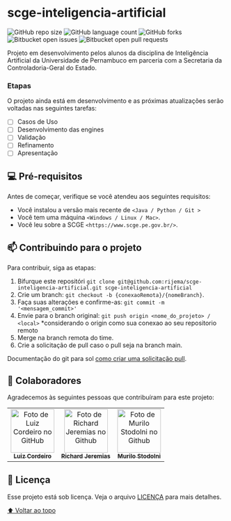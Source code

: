 # scge-inteligencia-artificial

![GitHub repo size](https://img.shields.io/github/repo-size/rijema/scge-inteligencia-artificial?style=for-the-badge)
![GitHub language count](https://img.shields.io/github/languages/count/rijema/scge-inteligencia-artificial?style=for-the-badge)
![GitHub forks](https://img.shields.io/github/forks/rijema/scge-inteligencia-artificial?style=for-the-badge)
![Bitbucket open issues](https://img.shields.io/bitbucket/issues/rijema/scge-inteligencia-artificial?style=for-the-badge)
![Bitbucket open pull requests](https://img.shields.io/bitbucket/pr-raw/rijema/scge-inteligencia-artificial?style=for-the-badge)

Projeto em desenvolvimento pelos alunos da disciplina de Inteligência Artificial da Universidade de Pernambuco em parceria com a Secretaria da Controladoria-Geral do Estado.

### Etapas

O projeto ainda está em desenvolvimento e as próximas atualizações serão voltadas nas seguintes tarefas:

- [ ] Casos de Uso
- [ ] Desenvolvimento das engines
- [ ] Validação
- [ ] Refinamento
- [ ] Apresentação

## 💻 Pré-requisitos

Antes de começar, verifique se você atendeu aos seguintes requisitos:
<!---Estes são apenas requisitos de exemplo. Adicionar, duplicar ou remover conforme necessário--->
* Você instalou a versão mais recente de `<Java / Python / Git >`
* Você tem uma máquina `<Windows / Linux / Mac>`. 
* Você leu sobre a SCGE `<https://www.scge.pe.gov.br/>`.

## 📫 Contribuindo para o projeto

Para contribuir, siga as etapas:

1. Bifurque este repositóri `git clone git@github.com:rijema/scge-inteligencia-artificial.git scge-inteligencia-artificial`
2. Crie um branch: `git checkout -b {conexaoRemota}/{nomeBranch}`.
3. Faça suas alterações e confirme-as: `git commit -m '<mensagem_commit>'`
4. Envie para o branch original: `git push origin <nome_do_projeto> / <local>` *considerando o origin como sua conexao ao seu repositorio remoto
5. Merge na branch remota do time.
5. Crie a solicitação de pull caso o pull seja na branch main.

Documentação do git para sol [como criar uma solicitação pull](https://help.github.com/en/github/collaborating-with-issues-and-pull-requests/creating-a-pull-request).

## 🤝 Colaboradores

Agradecemos às seguintes pessoas que contribuíram para este projeto:

<table>
  <tr>
    <td align="center">
      <a href="#">
        <img src="https://avatars.githubusercontent.com/u/33675643?v=4" width="100px;" alt="Foto de Luiz Cordeiro no GitHub"/><br>
        <sub>
          <b>Luiz Cordeiro</b>
        </sub>
      </a>
    </td>
    <td align="center">
      <a href="#">
        <img src="https://avatars.githubusercontent.com/u/41641596?v=4" width="100px;" alt="Foto de Richard Jeremias no Github"/><br>
        <sub>
          <b>Richard Jeremias</b>
        </sub>
      </a>
    </td>
    <td align="center">
      <a href="#">
        <img src="https://avatars.githubusercontent.com/u/48572495?v=4" width="100px;" alt="Foto de Murilo Stodolni no Github"/><br>
        <sub>
          <b>Murilo Stodolni</b>
        </sub>
      </a>
    </td>
  </tr>
</table>



## 📝 Licença

Esse projeto está sob licença. Veja o arquivo [LICENÇA](LICENSE.md) para mais detalhes.

[⬆ Voltar ao topo](#nome-do-projeto)<br>

